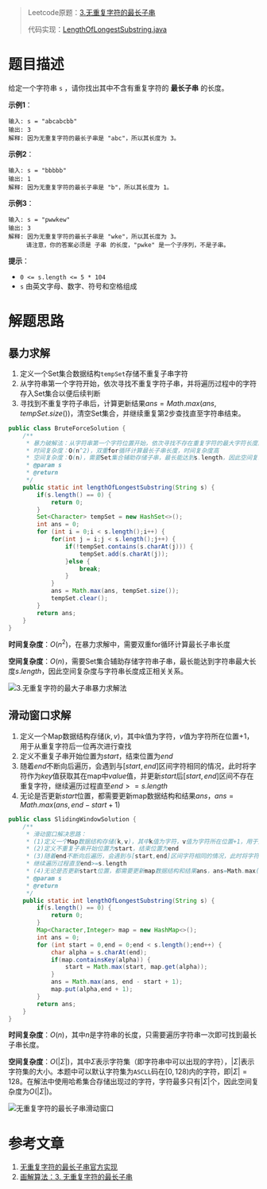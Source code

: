 > Leetcode原题：[3.无重复字符的最长子串](https://leetcode-cn.com/problems/longest-substring-without-repeating-characters/)
>
> 代码实现：[LengthOfLongestSubstring.java](../src/main/java/io/gitee/pchlgang/leetcode/p3/LengthOfLongestSubstring.java)

# 题目描述

给定一个字符串 `s` ，请你找出其中不含有重复字符的 **最长子串** 的长度。

**示例1**：

```
输入: s = "abcabcbb"
输出: 3 
解释: 因为无重复字符的最长子串是 "abc"，所以其长度为 3。
```

**示例2**：

```
输入: s = "bbbbb"
输出: 1
解释: 因为无重复字符的最长子串是 "b"，所以其长度为 1。
```

**示例3**：

```
输入: s = "pwwkew"
输出: 3
解释: 因为无重复字符的最长子串是 "wke"，所以其长度为 3。
     请注意，你的答案必须是 子串 的长度，"pwke" 是一个子序列，不是子串。
```

**提示**：

- `0 <= s.length <= 5 * 104`
- `s` 由英文字母、数字、符号和空格组成

# 解题思路

## 暴力求解

1. 定义一个Set集合数据结构`tempSet`存储不重复子串字符
2. 从字符串第一个字符开始，依次寻找不重复字符子串，并将遍历过程中的字符存入Set集合以便后续判断
3. 寻找到不重复字符子串后，计算更新结果$ans=Math.max(ans, tempSet.size())$，清空Set集合，并继续重复第2步查找直至字符串结束。

```java
public class BruteForceSolution {
    /**
     * 暴力破解法：从字符串第一个字符位置开始，依次寻找不存在重复字符的最大字符长度。使用HashSet辅助存储遍历的字符，最大字串字符长度ans = Math.max(ans, tempSet.size());
     * 时间复杂度：O(n^2)，双重for循环计算最长子串长度，时间复杂度高
     * 空间复杂度：O(n)，需要Set集合辅助存储子串，最长能达到s.length，因此空间复杂度与字符串的长度n相关
     * @param s
     * @return
     */
    public static int lengthOfLongestSubstring(String s) {
        if(s.length() == 0) {
            return 0;
        }
        Set<Character> tempSet = new HashSet<>();
        int ans = 0;
        for (int i = 0;i < s.length();i++) {
            for(int j = i;j < s.length();j++) {
                if(!tempSet.contains(s.charAt(j))) {
                    tempSet.add(s.charAt(j));
                }else {
                    break;
                }
            }
            ans = Math.max(ans, tempSet.size());
            tempSet.clear();
        }
        return ans;
    }
}
```

**时间复杂度**：$O(n^2)$，在暴力求解中，需要双重for循环计算最长子串长度

**空间复杂度**：$O(n)$，需要Set集合辅助存储字符串子串，最长能达到字符串最大长度$s.length$，因此空间复杂度与字符串长度成正相关关系。

![3.无重复字符的最大子串暴力求解法](https://gitee.com/pchlgang/blog-image/raw/master/img/3.无重复字符的最长子串暴力求解-leetcode.png)

## 滑动窗口求解

1. 定义一个Map数据结构存储$(k,v)$，其中$k$值为字符，$v$值为字符所在位置+1，用于从重复字符后一位再次进行查找
2. 定义不重复子串开始位置为$start$，结束位置为$end$
3. 随着$end$不断向后遍历，会遇到与$[start,end]$区间字符相同的情况，此时将字符作为$key$值获取其在map中$value$值，并更新$start$后$[start,end]$区间不存在重复字符，继续遍历过程直至$end>=s.length$
4. 无论是否更新$start$位置，都需要更新map数据结构和结果$ans$，$ans=Math.max(ans, end - start + 1)$

```java
public class SlidingWindowSolution {
    /**
     * 滑动窗口解决思路：
     * (1)定义一个Map数据结构存储(k,v)，其中k值为字符，v值为字符所在位置+1，用于从重复字符后一位再次进行查找
     * (2)定义不重复子串开始位置为start，结束位置为end
     * (3)随着end不断向后遍历，会遇到与[start,end]区间字符相同的情况，此时将字符作为key值获取其在map中value值，并更新start后[start,end]区间不存在重复字符，
     * 继续遍历过程直至end>=s.length
     * (4)无论是否更新start位置，都需要更新map数据结构和结果ans，ans=Math.max(ans, end - start + 1);
     * @param s
     * @return
     */
    public static int lengthOfLongestSubstring(String s) {
        if(s.length() == 0) {
            return 0;
        }
        Map<Character,Integer> map = new HashMap<>();
        int ans = 0;
        for (int start = 0,end = 0;end < s.length();end++) {
            char alpha = s.charAt(end);
            if(map.containsKey(alpha)) {
                start = Math.max(start, map.get(alpha));
            }
            ans = Math.max(ans, end - start + 1);
            map.put(alpha,end + 1);
        }
        return ans;
    }
}
```

**时间复杂度**：$O(n)$，其中$n$是字符串的长度，只需要遍历字符串一次即可找到最长子串长度。

**空间复杂度**：$O(|Σ|)$，其中$Σ$表示字符集（即字符串中可以出现的字符），$|Σ|$表示字符集的大小。本题中可以默认字符集为`ASCLL`码在$[0,128)$内的字符，即$|Σ|=128$。在解法中使用哈希集合存储出现过的字符，字符最多只有$|Σ|$个，因此空间复杂度为$O(|Σ|)$。

![无重复字符的最长子串滑动窗口](https://gitee.com/pchlgang/blog-image/raw/master/img/3.无重复字符的最长子串滑动窗口-leetcode.png)

# 参考文章

1. [无重复字符的最长子串官方实现](https://leetcode-cn.com/problems/longest-substring-without-repeating-characters/solution/wu-zhong-fu-zi-fu-de-zui-chang-zi-chuan-by-leetc-2/)
2. [画解算法：3. 无重复字符的最长子串](https://leetcode-cn.com/problems/longest-substring-without-repeating-characters/solution/hua-jie-suan-fa-3-wu-zhong-fu-zi-fu-de-zui-chang-z/)